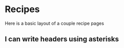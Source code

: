 # Recipes 

Here is a basic layout of a couple recipe pages

## I can write headers using asterisks 


